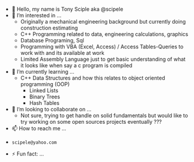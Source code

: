 - 👋 Hello, my name is Tony Sciple aka @scipele 
- 👀 I’m interested in ...
     -   Originally a mechanical engineering background but currently doing construction estimating
     -   C++ Programming related to data, engineering calculations, graphics
     -   Database Programing, Sql
     -   Programming with VBA (Excel, Access) / Access Tables-Queries to work with and its available at work
     -   Limited Assembly Language just to get basic understanding of what it looks like when say a c program is compiled
- 🌱 I’m currently learning ...
     - C++ Data Structures and how this relates to object oriented programming (OOP)
          - Linked Lists
          - Binary Trees
          - Hash Tables
- 💞️ I’m looking to collaborate on ...
     -  Not sure, trying to get handle on solid fundamentals but would like to try working on some open sources projects eventually ???
- 📫 How to reach me ...
-     scipele@yahoo.com
- ⚡ Fun fact: ...

<!---
scipele/scipele is a ✨ special ✨ repository because its `README.md` (this file) appears on your GitHub profile.
You can click the Preview link to take a look at your changes.
--->
